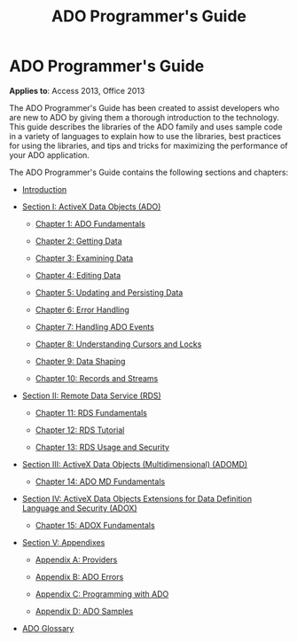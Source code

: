 ﻿---
title: ADO Programmer's Guide
TOCTitle: ADO Programmer's Guide
ms:assetid: b68a982e-17b6-7dd6-ca9d-3a5960d815da
ms:mtpsurl: https://msdn.microsoft.com/library/JJ249876(v=office.15)
ms:contentKeyID: 48547278
ms.date: 09/18/2015
mtps_version: v=office.15
---

# ADO Programmer's Guide

**Applies to**: Access 2013, Office 2013

The ADO Programmer's Guide has been created to assist developers who are new to ADO by giving them a thorough introduction to the technology. This guide describes the libraries of the ADO family and uses sample code in a variety of languages to explain how to use the libraries, best practices for using the libraries, and tips and tricks for maximizing the performance of your ADO application.

The ADO Programmer's Guide contains the following sections and chapters:

- [Introduction](introduction-to-ado-programming.md)
  
- [Section I: ActiveX Data Objects (ADO)](section-i-activex-data-objects.md)
    
    - [Chapter 1: ADO Fundamentals](chapter-1-ado-fundamentals.md)
    
    - [Chapter 2: Getting Data](chapter-2-getting-data.md)
    
    - [Chapter 3: Examining Data](chapter-3-examining-data.md)
    
    - [Chapter 4: Editing Data](chapter-4-editing-data.md)
    
    - [Chapter 5: Updating and Persisting Data](chapter-5-updating-and-persisting-data.md)
    
    - [Chapter 6: Error Handling](chapter-6-error-handling.md)
    
    - [Chapter 7: Handling ADO Events](chapter-7-handling-ado-events.md)
    
    - [Chapter 8: Understanding Cursors and Locks](chapter-8-understanding-cursors-and-locks.md)
    
    - [Chapter 9: Data Shaping](chapter-9-data-shaping.md)
    
    - [Chapter 10: Records and Streams](chapter-10-records-and-streams.md)

- [Section II: Remote Data Service (RDS)](section-ii-remote-data-service.md)
    
    - [Chapter 11: RDS Fundamentals](chapter-11-rds-fundamentals.md)
    
    - [Chapter 12: RDS Tutorial](chapter-12-rds-tutorial.md)
    
    - [Chapter 13: RDS Usage and Security](chapter-13-rds-usage-and-security.md)

- [Section III: ActiveX Data Objects (Multidimensional) (ADOMD)](section-iii-ado-multidimensional-ado-md.md)
    
    - [Chapter 14: ADO MD Fundamentals](chapter-14-ado-md-fundamentals.md)

- [Section IV: ActiveX Data Objects Extensions for Data Definition Language and Security (ADOX)](section-iv-ado-extensions-for-data-definition-language-and-security-adox.md)
    
    - [Chapter 15: ADOX Fundamentals](chapter-15-adox-fundamentals.md)

- [Section V: Appendixes](section-v-appendixes.md)
    
    - [Appendix A: Providers](appendix-a-providers.md)
    
    - [Appendix B: ADO Errors](appendix-b-ado-errors.md)
    
    - [Appendix C: Programming with ADO](appendix-c-programming-with-ado.md)
    
    - [Appendix D: ADO Samples](appendix-d-ado-samples.md)

- [ADO Glossary](ado-glossary.md)

